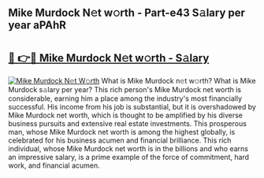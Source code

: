## Mike Murdock N𝚎t w𝚘rth - Part-e43 S𝚊lary per year aPAhR

# <h2><a href="http://gc2k4b.nevu.top/?p=Mike+Murdock">🔗 👉🔴 Mike Murdock N𝚎t w𝚘rth - S𝚊lary</a></h2>

[![Mike Murdock N𝚎t W𝚘rth](https://i.imgur.com/Oavwk0R.jpeg)](http://gc2k4b.nevu.top/?p=Mike+Murdock)
What is Mike Murdock n𝚎t w𝚘rth? What is Mike Murdock s𝚊lary per year?
This rich person's Mike Murdock net worth is considerable, earning him a place among the industry's most financially successful. His income from his job is substantial, but it is overshadowed by Mike Murdock net worth, which is thought to be amplified by his diverse business pursuits and extensive real estate investments. This prosperous man, whose Mike Murdock net worth is among the highest globally, is celebrated for his business acumen and financial brilliance. This rich individual, whose Mike Murdock net worth is in the billions and who earns an impressive salary, is a prime example of the force of commitment, hard work, and financial acumen.
